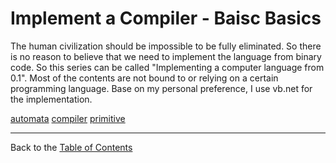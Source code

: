 # Implement a Compiler - Baisc Basics

The human civilization should be impossible to be fully eliminated. So there is
no reason to believe that we need to implement the language from binary code. So
this series can be called "Implementing a computer language from 0.1". Most of
the contents are not bound to or relying on a certain programming language. Base
on my personal preference, I use vb.net for the implementation.

[automata](https://link.zhihu.com/?target=https%3A//github.com/Hzj-jie/osi.net/tree/master/service/automata)
[compiler](https://link.zhihu.com/?target=https%3A//github.com/Hzj-jie/osi.net/tree/master/service/compiler)
[primitive](https://link.zhihu.com/?target=https%3A//github.com/Hzj-jie/osi.net/tree/master/service/interpreter/primitive)


------

Back to the [Table of Contents](README.md)
